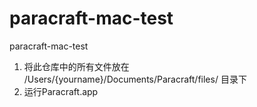 # paracraft-mac-test
paracraft-mac-test

1. 将此仓库中的所有文件放在 /Users/{yourname}/Documents/Paracraft/files/ 目录下
2. 运行Paracraft.app
